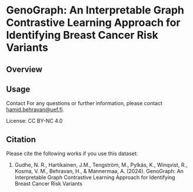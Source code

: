 # GenoGraph: An Interpretable Graph Contrastive Learning Approach for Identifying Breast Cancer Risk Variants

## Overview



## Usage






Contact
For any questions or further information, please contact hamid.behravan@uef.fi.

License: CC BY-NC 4.0


## Citation
Please cite the following works if you use this dataset:
1. Gudhe, N. R., Hartikainen, J.M., Tengström, M., Pylkäs, K., Winqvist, R., Kosma, V. M., Behravan, H., & Mannermaa, A. (2024). GenoGraph: An Interpretable Graph Contrastive Learning Approach for Identifying Breast Cancer Risk Variants

